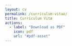 ```yaml
---
layout: cv
permalink: /curriculum-vitae/
title: Curriculum Vitæ
actions:
  - label: "Download as PDF"
    icon: pdf
    url: "#pdf-asset"
---
```

